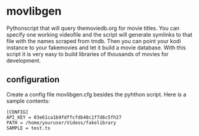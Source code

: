 # movlibgen
Pythonscript that will query themoviedb.org for movie titles.
You can specify one working videofile and the script will generate symlinks to that file
with the names scraped from tmdb.
Then you can point your kodi instance to your fakemovies and let it build a movie database.
With this script it is very easy to build libraries of thousands of movies for development.

## configuration
Create a config file movlibgen.cfg besides the pyhthon script.
Here is a sample contents:
```
[CONFIG]
API_KEY = 03e61ca1b9fdffcfdb40c1f7d6c5fh27
PATH = /home/youruser/Videos/fakelibrary
SAMPLE = test.ts
```
